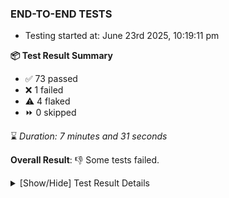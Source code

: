### END-TO-END TESTS

- Testing started at: June 23rd 2025, 10:19:11 pm

**📦 Test Result Summary**

- ✅ 73 passed
- ❌ 1 failed
- ⚠️ 4 flaked
- ⏩ 0 skipped

⌛ _Duration: 7 minutes and 31 seconds_

**Overall Result**: 👎 Some tests failed.



<details>
    <summary>[Show/Hide] Test Result Details</summary>
    <div markdown="1">

| Test | Browser | Test Case | Tags | Result |
| :---: | :---: | :--- | :---: | :---: |
| 1 | chromium-meshery-provider | Configure Existing Istio adapter through Mesh Adapter URL from Management page | unstable | ⚠️ |
| 2 | chromium-meshery-provider | Connect to Meshery Istio Adapter and configure it |  | ❌ |
| 3 | chromium-meshery-provider | Ping Istio Adapter | unstable | ⚠️ |

</div>
</details>


<!-- To see the full report, please visit our CI/CD pipeline with reporter. -->